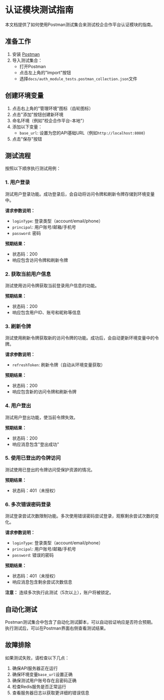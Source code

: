 # 认证模块测试指南

本文档提供了如何使用Postman测试集合来测试校企合作平台认证模块的指南。

## 准备工作

1. 安装 [Postman](https://www.postman.com/downloads/)
2. 导入测试集合：
   - 打开Postman
   - 点击左上角的"Import"按钮
   - 选择`docs/auth_module_tests.postman_collection.json`文件

## 创建环境变量

1. 点击右上角的"管理环境"图标（齿轮图标）
2. 点击"添加"按钮创建新环境
3. 命名环境（例如"校企合作平台-本地"）
4. 添加以下变量：
   - `base_url`: 设置为您的API基础URL（例如`http://localhost:8080`）
5. 点击"保存"按钮

## 测试流程

按照以下顺序执行测试用例：

### 1. 用户登录

测试用户登录功能。成功登录后，会自动将访问令牌和刷新令牌存储到环境变量中。

**请求参数说明：**
- `loginType`: 登录类型（account/email/phone）
- `principal`: 用户账号/邮箱/手机号
- `password`: 密码

**预期结果：**
- 状态码：200
- 响应包含访问令牌和刷新令牌

### 2. 获取当前用户信息

测试使用访问令牌获取当前登录用户信息的功能。

**预期结果：**
- 状态码：200
- 响应包含用户ID、账号和昵称等信息

### 3. 刷新令牌

测试使用刷新令牌获取新的访问令牌的功能。成功后，会自动更新环境变量中的令牌。

**请求参数说明：**
- `refreshToken`: 刷新令牌（自动从环境变量获取）

**预期结果：**
- 状态码：200
- 响应包含新的访问令牌和刷新令牌

### 4. 用户登出

测试用户登出功能，使当前令牌失效。

**预期结果：**
- 状态码：200
- 响应消息包含"登出成功"

### 5. 使用已登出的令牌访问

测试使用已登出的令牌访问受保护资源的情况。

**预期结果：**
- 状态码：401（未授权）

### 6. 多次错误密码登录

测试登录尝试次数限制功能。多次使用错误密码尝试登录，观察剩余尝试次数的变化。

**请求参数说明：**
- `loginType`: 登录类型（account/email/phone）
- `principal`: 用户账号/邮箱/手机号
- `password`: 错误的密码

**预期结果：**
- 状态码：401（未授权）
- 响应消息包含剩余尝试次数信息

**注意：** 连续多次执行此测试（5次以上），账户将被锁定。

## 自动化测试

Postman测试集合中包含了自动化测试脚本，可以自动验证响应是否符合预期。执行测试后，可以在Postman界面右侧查看测试结果。

## 故障排除

如果测试失败，请检查以下几点：

1. 确保API服务器正在运行
2. 确保环境变量`base_url`设置正确
3. 确保测试用户账号存在且密码正确
4. 检查Redis服务是否正常运行
5. 查看服务器日志以获取更详细的错误信息 